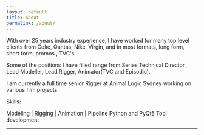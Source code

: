 ```yaml
---
layout: default
title: About
permalink: /about/
---
```

With over 25 years industry experience, I have worked for many top level clients from Coke, Qantas, Nike, Virgin, and in most formats, long form, short form, promos , TVC's.

Some of the positions I have filled range from Series Technical Director, Lead Modeller, Lead Rigger, Animator(TVC and Episodic).

I am currently a full time senior Rigger at Animal Logic Sydney working on various film projects.

Skills:
<div class="tab">Modeling | Rigging | Animation | Pipeline Python and PyQt5 Tool development</div>
<hr>
